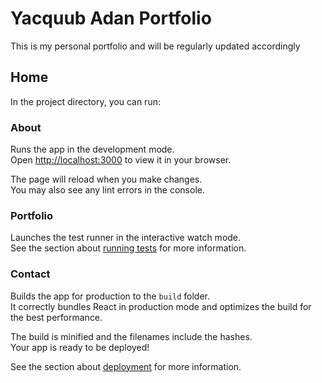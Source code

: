 #  Yacquub Adan Portfolio

This is my personal portfolio and will be regularly updated accordingly

## Home

In the project directory, you can run:

### About

Runs the app in the development mode.\
Open [http://localhost:3000](http://localhost:3000) to view it in your browser.

The page will reload when you make changes.\
You may also see any lint errors in the console.

### Portfolio

Launches the test runner in the interactive watch mode.\
See the section about [running tests](https://facebook.github.io/create-react-app/docs/running-tests) for more information.

### Contact

Builds the app for production to the `build` folder.\
It correctly bundles React in production mode and optimizes the build for the best performance.

The build is minified and the filenames include the hashes.\
Your app is ready to be deployed!

See the section about [deployment](https://facebook.github.io/create-react-app/docs/deployment) for more information.

